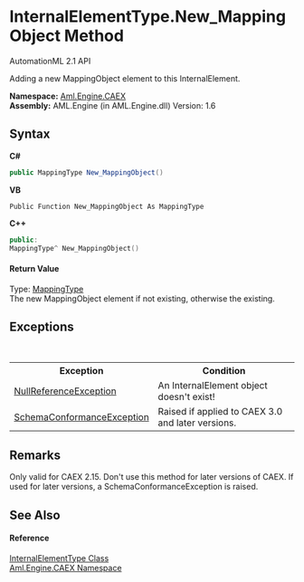 # InternalElementType.New_MappingObject Method 
AutomationML 2.1 API 

Adding a new MappingObject element to this InternalElement.

**Namespace:**&nbsp;<a href="N_Aml_Engine_CAEX">Aml.Engine.CAEX</a><br />**Assembly:**&nbsp;AML.Engine (in AML.Engine.dll) Version: 1.6

## Syntax

**C#**<br />
``` C#
public MappingType New_MappingObject()
```

**VB**<br />
``` VB
Public Function New_MappingObject As MappingType
```

**C++**<br />
``` C++
public:
MappingType^ New_MappingObject()
```


#### Return Value
Type: <a href="T_Aml_Engine_CAEX_MappingType">MappingType</a><br />The new MappingObject element if not existing, otherwise the existing.

## Exceptions
&nbsp;<table><tr><th>Exception</th><th>Condition</th></tr><tr><td><a href="https://docs.microsoft.com/dotnet/api/system.nullreferenceexception" target="_parent" rel="noopener noreferrer">NullReferenceException</a></td><td>An InternalElement object doesn't exist!</td></tr><tr><td><a href="T_Aml_Engine_CAEX_SchemaConformanceException">SchemaConformanceException</a></td><td>Raised if applied to CAEX 3.0 and later versions.</td></tr></table>

## Remarks
Only valid for CAEX 2.15. Don't use this method for later versions of CAEX. If used for later versions, a SchemaConformanceException is raised.

## See Also


#### Reference
<a href="T_Aml_Engine_CAEX_InternalElementType">InternalElementType Class</a><br /><a href="N_Aml_Engine_CAEX">Aml.Engine.CAEX Namespace</a><br />